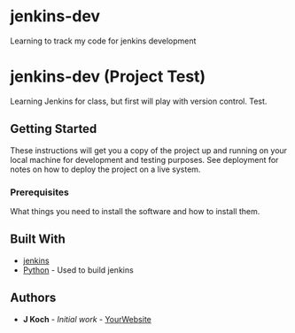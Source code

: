 # jenkins-dev
Learning to track my code for jenkins development

 # jenkins-dev (Project Test)
 
Learning Jenkins for class, but first will play with version control. Test.
 
 ## Getting Started
 
 These instructions will get you a copy of the project up and running on your local machine
 for development and testing purposes. See deployment for notes on how to deploy the project
 on a live system.
 
 ### Prerequisites
 
 What things you need to install the software and how to install them.
 
         
 ## Built With
 
 * [jenkins](https://www.jenkins.com/)
 * [Python](https://www.python.org/) - Used to build jenkins
         
 ## Authors
 
 * **J Koch** - *Initial work* - [YourWebsite](https://example.com/)
